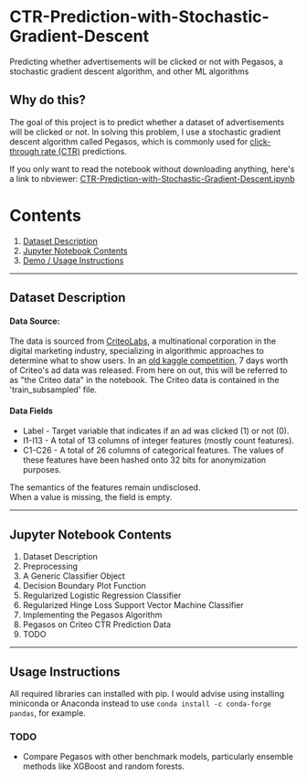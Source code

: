 # CTR-Prediction-with-Stochastic-Gradient-Descent

Predicting whether advertisements will be clicked or not with Pegasos, a stochastic gradient descent algorithm, and other ML algorithms

## Why do this?
The goal of this project is to predict whether a dataset of advertisements will be clicked or not. In solving this problem, I use a stochastic gradient descent algorithm called Pegasos, which is commonly used for [click-through rate (CTR)](https://en.wikipedia.org/wiki/Click-through_rate#:~:text=Click%2Dthrough%20rate%20(CTR)) predictions.


If you only want to read the notebook without downloading anything, here's a link to nbviewer: [CTR-Prediction-with-Stochastic-Gradient-Descent.ipynb](https://nbviewer.jupyter.org/github/Unique-Divine/CTR-Prediction-with-Stochastic-Gradient-Descent/blob/master/CTR%20Prediction%20with%20Stochastic%20Gradient%20Descent.ipynb)

# Contents       <!-- omit in toc --> 

1. [Dataset Description](#dataset-description)
2. [Jupyter Notebook Contents](#jupyter-notebook-contents)
3. [Demo / Usage Instructions](#usage-instructions)

----

<a id='s1'></a>
## Dataset Description

#### Data Source:

The data is sourced from [CriteoLabs](https://labs.criteo.com/), a multinational corporation in the digital marketing industry, specializing in algorithmic approaches to determine what to show users. In an [old kaggle competition](https://www.kaggle.com/c/criteo-display-ad-challenge), 7 days worth of Criteo's ad data was released. From here on out, this will be referred to as "the Criteo data" in the notebook. The Criteo data is contained in the  'train_subsampled' file. 

#### Data Fields

- Label - Target variable that indicates if an ad was clicked (1) or not (0).
- I1-I13 - A total of 13 columns of integer features (mostly count features).
- C1-C26 - A total of 26 columns of categorical features. The values of these features have been hashed onto 32 bits for anonymization purposes.  

The semantics of the features remain undisclosed.  
  When a value is missing, the field is empty.

----

<a id='s2'></a>
## Jupyter Notebook Contents

1. Dataset Description
2. Preprocessing  
3. A Generic Classifier Object
4. Decision Boundary Plot Function
5. Regularized Logistic Regression Classifier
6. Regularized Hinge Loss Support Vector Machine Classifier
7. Implementing the Pegasos Algorithm
8. Pegasos on Criteo CTR Prediction Data
9. TODO

----

<a id='s3'></a>
## Usage Instructions

All required libraries can installed with pip. I would advise using installing miniconda or Anaconda instead to use `conda install -c conda-forge pandas`, for example.

### TODO

- Compare Pegasos with other benchmark models, particularly ensemble methods like XGBoost and random forests. 
